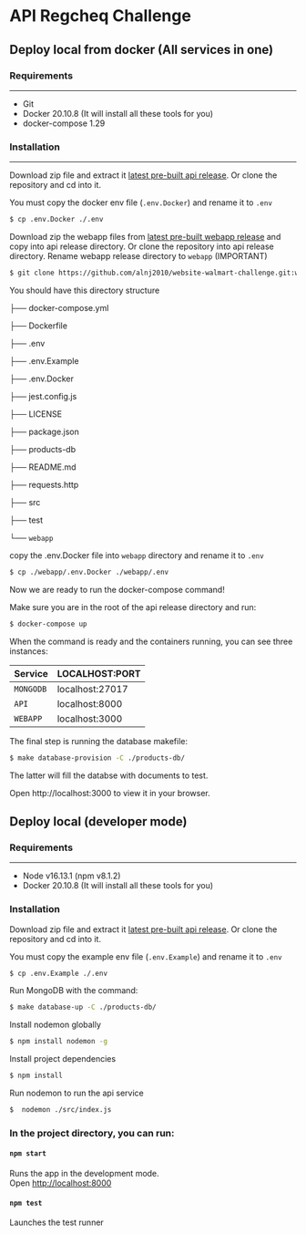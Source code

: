 # API Regcheq Challenge

## Deploy local from docker (All services in one)

### Requirements

---

- Git
- Docker 20.10.8 (It will install all these tools for you)
- docker-compose 1.29

### Installation

---

Download zip file and extract it [latest pre-built api release](https://github.com/alnj2010/backend-walmart-challenge). Or clone the repository and cd into it.

You must copy the docker env file (`.env.Docker`) and rename it to `.env`

```sh
$ cp .env.Docker ./.env

```

Download zip the webapp files from [latest pre-built webapp release](https://github.com/alnj2010/website-walmart-challenge) and copy into api release directory. Or clone the repository into api release directory. Rename webapp release directory to `webapp` (IMPORTANT)

```sh
$ git clone https://github.com/alnj2010/website-walmart-challenge.git:webapp

```

You should have this directory structure

├── docker-compose.yml

├── Dockerfile

├── .env

├── .env.Example

├── .env.Docker

├── jest.config.js

├── LICENSE

├── package.json

├── products-db

├── README.md

├── requests.http

├── src

├── test

└── `webapp`

copy the .env.Docker file into `webapp` directory and rename it to `.env`

```sh
$ cp ./webapp/.env.Docker ./webapp/.env

```

Now we are ready to run the docker-compose command!

Make sure you are in the root of the api release directory and run:

```sh
$ docker-compose up

```

When the command is ready and the containers running, you can see three instances:

| Service   | LOCALHOST:PORT  |
| --------- | --------------- |
| `MONGODB` | localhost:27017 |
| `API`     | localhost:8000  |
| `WEBAPP`  | localhost:3000  |

The final step is running the database makefile:

```sh
$ make database-provision -C ./products-db/

```

The latter will fill the databse with documents to test.

Open http://localhost:3000 to view it in your browser.

## Deploy local (developer mode)

### Requirements

---

- Node v16.13.1 (npm v8.1.2)
- Docker 20.10.8 (It will install all these tools for you)

### Installation

Download zip file and extract it [latest pre-built api release](https://github.com/alnj2010/backend-walmart-challenge). Or clone the repository and cd into it.

You must copy the example env file (`.env.Example`) and rename it to `.env`

```sh
$ cp .env.Example ./.env

```

Run MongoDB with the command:

```sh
$ make database-up -C ./products-db/

```

Install nodemon globally

```sh
$ npm install nodemon -g

```

Install project dependencies

```sh
$ npm install

```

Run nodemon to run the api service

```sh
$  nodemon ./src/index.js

```

### In the project directory, you can run:

#### `npm start`

Runs the app in the development mode.\
Open [http://localhost:8000](http://localhost:8000)

#### `npm test`

Launches the test runner
